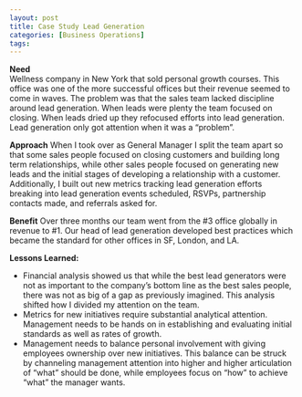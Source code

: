 ```yaml
---
layout: post
title: Case Study Lead Generation
categories: [Business Operations]
tags:
---
```


**Need**  
Wellness company in New York that sold personal growth courses. This office was one of the more successful offices but their revenue seemed to come in waves. The problem was that the sales team lacked discipline around lead generation. When leads were plenty the team focused on closing. When leads dried up they refocused efforts into lead generation. Lead generation only got attention when it was a “problem”.

**Approach**
When I took over as General Manager I split the team apart so that some sales people focused on closing customers and building long term relationships, while other sales people focused on generating new leads and the initial stages of developing a relationship with a customer. Additionally, I built out new metrics tracking lead generation efforts breaking into lead generation events scheduled, RSVPs, partnership contacts made, and referrals asked for.

**Benefit**
Over three months our team went from the #3 office globally in revenue to #1. Our head of lead generation developed best practices which became the standard for other offices in SF, London, and LA.

**Lessons Learned:**
* Financial analysis showed us that while the best lead generators were not as important to the company’s bottom line as the best sales people, there was not as big of a gap as previously imagined. This analysis shifted how I divided my attention on the team.
* Metrics for new initiatives require substantial analytical attention. Management needs to be hands on in establishing and evaluating initial standards as well as rates of growth.
* Management needs to balance personal involvement with giving employees ownership over new initiatives. This balance can be struck by channeling management attention into higher and higher articulation of “what” should be done, while employees focus on “how” to achieve “what” the manager wants.
